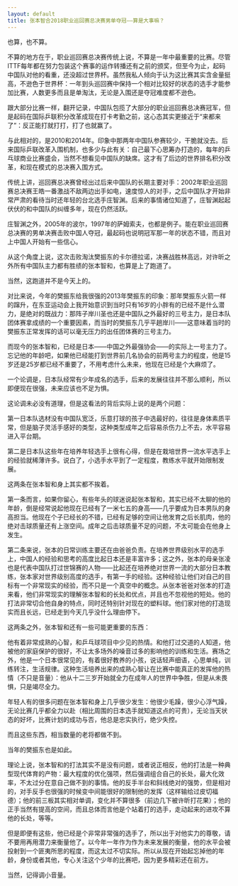 ```yaml
---
layout: default
title: 张本智合2018职业巡回赛总决赛男单夺冠——算是大事嘛？
---
```


也算，也不算。

不算的地方在于，职业巡回赛总决赛传统上说，不算是一年中最重要的比赛。尽管ITTF每年都在努力包装这个赛事的运作转播还有之前的颁奖，但至今为止，起码中国队对他的看重，还没超过世界杯。虽然我私人倾向于认为这比赛其实含金量挺高，不逊色于世界杯：一年到头巡回赛中保持一个相对比较好的状态的选手才能参加比赛，人数更多而且是单淘汰，无论是入围还是夺冠难度都不逊色。

跟大部分比赛一样，翻开记录，中国队包揽了大部分的职业巡回赛总决赛冠军，但是起码在国际乒联积分改革成现在打卡考勤之前，这心态其实更接近于“来都来了”：反正能打就打打，打了也就赢了。

与此相对的，是2010和2014年。印象中那两年中国队参赛较少，干脆就没去。后来国际乒联改革入围机制，也多少与此有关：自己最下心思筹办打造的，每年的乒乓球商业比赛盛会，当然不想看见中国队的缺席。这才有了后边的世界排名积分改革，和现在模式的总决赛入围方式。

传统上讲，巡回赛总决赛曾经出过后来中国队的长期主要对手：2002年职业巡回赛总决赛王皓一番激战不敌两边出手如电，速度惊人的对手，之后中国队才开始非常严肃的看待当时还年轻的台北选手庄智渊。后来的事情诸位知道了，庄智渊起起伏伏的和中国队的纠缠多年，现在仍然活跃。

庄智渊之外，2005年的波尔，1997年的萨姆索夫，也都是例子。能在职业巡回赛总决赛的男单决赛击败中国人夺冠，最起码也说明冠军那一年的状态不错，而且对上中国人开始有一些信心。

从这个角度上说，这次击败淘汰樊振东的卡尔德拉诺，决赛战胜林高远，对许昕之外所有中国队主力都有胜绩的张本智和，也算是上了跑道了。



当然，这跑道并不是今天上的。

对比来说，今年的樊振东给我很强的2013年樊振东的印象：那年樊振东火箭一样的蹿升，在东亚运动会上我开始意识到当时只有16岁的小胖有的已经不是什么潜力，是绝对的既战力：那阵子岸川圣也还是中国队之外最好的三号主力，是日本队团体赛拿成绩的一个重要因素，而当时的樊振东几乎平趟岸川——这意味着当时的樊振东正常发挥的话可以毫无压力的出任团体赛的三号主力。

而现今的张本智和，已经是日本——中国之外最强协会——的实际上一号主力了。忘记他的年龄吧，如果他已经能打到世界前几名协会的前两号主力的程度，他是15岁还是25岁都已经不重要了，不用考虑什么未来，他现在已经是个大麻烦了。

一个论调是，日本队经常有少年成名的选手，后来的发展往往并不那么顺利，所以即便现在很强，未来应该也不足为惧。

这论调未必没有道理，但是这看法的背后实际上说的是两个问题：

第一日本队选材没有中国队宽泛，乐意打球的孩子中选最好的，往往是身体素质平常，但是脑子灵活手感好的类型，这种类型成年之后容易杀伤力上不去，水平容易进入平台期。

第二是日本队这些年在培养年轻选手上很有心得，但是在栽培世界一流水平选手上的经验就稀薄许多。说白了，小选手水平到了一定程度，教练水平就开始限制发展。

这两条在张本智和身上其实都不挨着。

第一条而言，如果你留心，有些年头的球迷说起张本智和，其实已经不太聊的他的年龄，倒是经常说起他现在已经有了一米七五的身高——几乎要成为日本男队的身高担当。他现在个子已经长的不错，已经有足够的空间让他发育之后长肌肉，他的绝对击球质量还有上涨空间。成年之后击球质量不足的问题，不太可能会在他身上发生。

第二条来说，张本的日常训练主要还在由爸爸负责。在培养世界级别水平的选手上，中国人的经验和思考的高度比起日本还是丰富许多；这之外，张本的母亲张凌也是代表中国队打过世锦赛的人物——比起还在培养绝对世界一流的大部分日本教练，张本家对世界级别高度的选手，有第一手的经验。这种经验让他们对自己的目标有一个非常现实的经验，而不只是一个真空中的概念。从张本爸爸对张本的打造来看，他们非常现实的理解张本智和的长处和优点，并且也不忽视他的短处。他的打法非常切合他自身的特点，同时还特别针对现在的塑料球。他们家对他的打造现实而且长远，已经走到今天几乎没什么理由停下。

这两条之外，张本智和还有一些可能更重要的东西：

他有着非常成熟的心智，和乒乓球项目中少见的热情。和他打过交道的人知道，他被他的家庭保护的很好，不让太多场外的噪音过多的影响他的训练和生活。赛场之外，他是一个日本很常见的，有着很好教养的小孩，说话轻声细语，心思单纯，训练转注，生活规律。这种生活培养出来的成熟心智让在比赛中能真正的发挥他的热情（不只是音量）：他从十二三岁开始就全力在成年人的世界中争胜，但是从未畏惧，只是竭尽全力。

年轻人有的很多问题在张本智和身上几乎很少发生：他很少毛躁，很少心浮气躁，无论比赛几乎都全力以赴（相比周围的日本选手就知道这点的可贵），无论当天状态的好坏，比赛计划的成功与否，他总是忠实执行，绝少失控。

而且这些东西，相当数量的老将都做不到。

当年的樊振东也是如此。

理论上说，张本智和的打法其实不是没有问题，或者说正相反，他的打法是一种典型现代体育的产物：最大程度的优化强项，然后强调组合自己的长处，最大化效率，不太过分在意自己做不到的事情。他的反手半台和斜线绝对的强势，但是相对的，对手反手也很强的时候变中间能很好的限制他的发挥（这样输给过皮切福德）；他的前三板其实相对单调，变化并不算很多（前边几下被许昕打花果）；他的正手当然有提高的空间，而且总体而言他是个站着打的选手，走动起来的进攻不算他的长处，等等。

但是即便有这些，他已经是个非常非常强的选手了，所以出于对他实力的尊敬，请不要用再用潜力来衡量他了。以今年一年作为作为未来发展的衡量，他的水平会被投射到一个匪夷所思的程度，而这太过不切实际。所以从现在开始起忘掉他的年龄，身份或者其他，专心关注这个少年的比赛吧，因为更多精彩还在前方。

当然，记得调小音量。